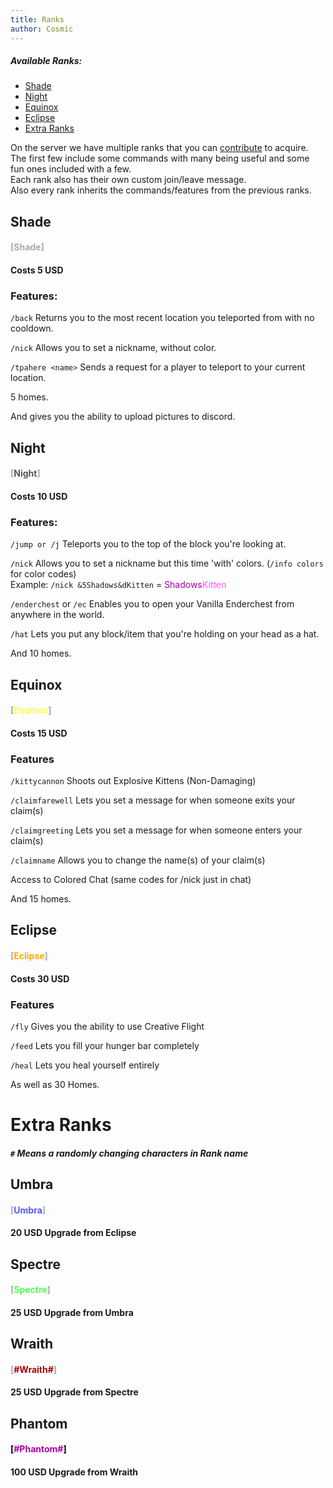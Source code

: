```yaml
---
title: Ranks
author: Cosmic
---
```


##### Available Ranks:
  * [Shade](#shade)
  * [Night](#night)
  * [Equinox](#equinox)
  * [Eclipse](#eclipse)
  * [Extra Ranks](#extra-ranks)

On the server we have multiple ranks that you can [contribute](https://shop.shadownode.ca/) to acquire. \
The first few include some commands with many being useful and some fun ones included with a few. \
Each rank also has their own custom join/leave message. \
Also every rank inherits the commands/features from the previous ranks.


## Shade

#### <span style="color: #AAAAAA">[</span><span style="color: #AAAAAA">Shade</span><span style="color: #AAAAAA">]</span>

#### Costs 5 USD

### Features:

`/back` Returns you to the most recent location you teleported from with no cooldown. 

`/nick` Allows you to set a nickname, without color. 

`/tpahere <name>` Sends a request for a player to teleport to your current location. 

5 homes. 

And gives you the ability to upload pictures to discord.

## Night

#### <span style="color: #AAAAAA">[</span><span style="color: #555555">Night</span><span style="color: #AAAAAA">]</span>

#### Costs 10 USD

### Features:
	
`/jump or /j` Teleports you to the top of the block you're looking at.

`/nick` Allows you to set a nickname but this time 'with' colors. (`/info colors` for color codes) \
	Example: `/nick &5Shadows&dKitten` = <span style="color: #AA00AA">Shadows</span><span style="color: #FF55FF">Kitten </span>

`/enderchest` or `/ec` Enables you to open your Vanilla Enderchest from anywhere in the world. 

`/hat` Lets you put any block/item that you're holding on your head as a hat.

And 10 homes.

## Equinox

#### <span style="color: #AAAAAA">[</span><span style="color: #FFFF55">Equinox</span><span style="color: #AAAAAA">]</span>

#### Costs 15 USD

### Features

`/kittycannon` Shoots out Explosive Kittens (Non-Damaging)

`/claimfarewell` Lets you set a message for when someone exits your claim(s)

`/claimgreeting` Lets you set a message for when someone enters your claim(s)

`/claimname` Allows you to change the name(s) of your claim(s)

Access to Colored Chat (same codes for /nick just in chat)

And 15 homes.

## Eclipse

#### <span style="color: #AAAAAA">[</span><span style="color: #FFAA00">Eclipse</span><span style="color: #AAAAAA">]</span>

#### Costs 30 USD

### Features 

`/fly` Gives you the ability to use Creative Flight

`/feed` Lets you fill your hunger bar completely

`/heal` Lets you heal yourself entirely

As well as 30 Homes.

# Extra Ranks
#### *``#`` Means a randomly changing characters in Rank name*
## Umbra

#### <span style="color: #AAAAAA">[</span><span style="color: #5555FF">Umbra</span><span style="color: #AAAAAA">]</span>

#### 20 USD Upgrade from Eclipse

## Spectre

#### <span style="color: #AAAAAA">[</span><span style="color: #55FF55">Spectre</span><span style="color: #AAAAAA">]</span>

#### 25 USD Upgrade from Umbra

## Wraith

#### <span style="color: #AAAAAA">[</span><span style="color: #AA0000">#Wraith#</span><span style="color: #AAAAAA">]</span>

#### 25 USD Upgrade from Spectre

## Phantom

#### <span style="color: #000000">[</span><span style="color: #AA00AA">#Phantom#</span><span style="color: #000000">]</span>

#### 100 USD Upgrade from Wraith
